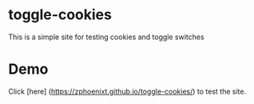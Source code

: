 # toggle-cookies

This is a simple site for testing cookies and toggle switches

# Demo

Click [here] (https://zphoenixt.github.io/toggle-cookies/) to test the site.

